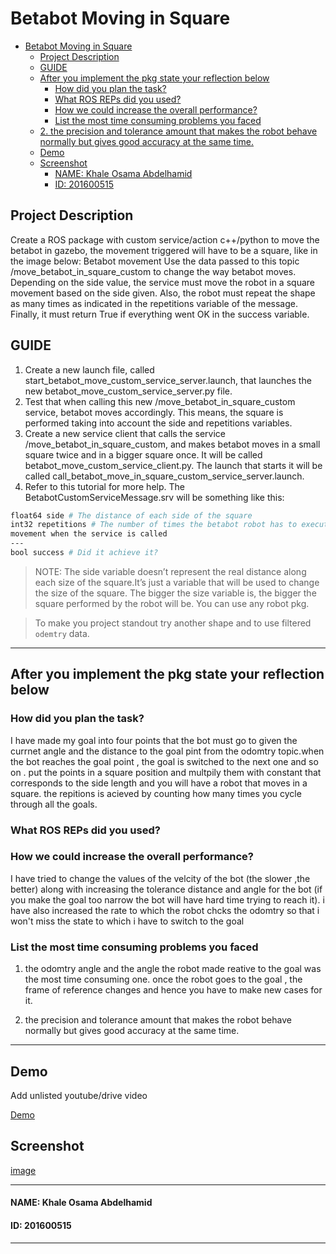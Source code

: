 # Betabot Moving in Square

- [Betabot Moving in Square](#betabot-moving-in-square)
  - [Project Description](#project-description)
  - [GUIDE](#guide)
  - [After you implement the pkg state your reflection below](#after-you-implement-the-pkg-state-your-reflection-below)
    - [How did you plan the task?](#how-did-you-plan-the-task)
    - [What ROS REPs did you used?](#what-ros-reps-did-you-used)
    - [How we could increase the overall performance?](#how-we-could-increase-the-overall-performance)
    - [List the most time consuming problems you faced](#list-the-most-time-consuming-problems-you-faced)
  - [2. the precision and tolerance amount that makes the robot behave normally but gives good accuracy at the same time.](#2-the-precision-and-tolerance-amount-that-makes-the-robot-behave-normally-but-gives-good-accuracy-at-the-same-time)
  - [Demo](#demo)
  - [Screenshot](#screenshot)
      - [NAME: Khale Osama Abdelhamid](#name-khale-osama-abdelhamid)
      - [ID: 201600515](#id-201600515)

## Project Description 

Create a ROS package with custom service/action c++/python to move the betabot in gazebo, the movement
triggered will have to be a square, like in the image below:
Betabot movement Use the data passed to this topic /move_betabot_in_square_custom to change the way
betabot moves. Depending on the side value, the service must move the robot in a square
movement based on the side given. Also, the robot must repeat the shape as many times as
indicated in the repetitions variable of the message. Finally, it must return True if everything
went OK in the success variable.


## GUIDE

1. Create a new launch file, called start_betabot_move_custom_service_server.launch,
that launches the new betabot_move_custom_service_server.py file.
2. Test that when calling this new /move_betabot_in_square_custom service, betabot
moves accordingly. This means, the square is performed taking into account the side
and repetitions variables.
3. Create a new service client that calls the service /move_betabot_in_square_custom,
and makes betabot moves in a small square twice and in a bigger square once.
It will be called betabot_move_custom_service_client.py. The launch that starts it will
be called call_betabot_move_in_square_custom_service_server.launch.
4. Refer to this tutorial for more help.
The BetabotCustomServiceMessage.srv will be something like this:

```sh
float64 side # The distance of each side of the square
int32 repetitions # The number of times the betabot robot has to execute the square
movement when the service is called
---
bool success # Did it achieve it?
```

>NOTE: The side variable doesn’t represent the real distance along each size of the square.It’s just a variable that will be used to change the size of the square. The bigger the size variable is, the bigger the square performed by the robot will be. You can use any robot pkg.

>To make you project standout try another shape and to use filtered `odemtry` data.

---

## After you implement the pkg state your reflection below

### How did you plan the task?
I have made my goal into four points that the bot must go to given the currnet angle and the distance to the goal pint from the odomtry topic.when the bot reaches the goal point , the goal is switched to the next one and so on . put the points in a square position and multpily them with constant that corresponds to the side length and you will have a robot that moves in a square. the repitions is acieved by counting how many times you cycle through all the goals.

### What ROS REPs did you used?


### How we could increase the overall performance?
I have tried to change the values of the velcity of the bot (the slower ,the better) along with increasing the tolerance distance and angle for the bot (if you make the goal too narrow the bot will have hard time trying to reach it). i have also increased the rate to which the robot chcks the odomtry so that i won't miss the state to which i have to switch to the goal

### List the most time consuming problems you faced
1. the odomtry angle and the angle the robot made reative to the goal was the most time consuming one. once the robot goes to the goal , the frame of reference changes and hence you have to make new cases for it.

2. the precision and tolerance amount that makes the robot behave normally but gives good accuracy at the same time.
---

## Demo
Add unlisted youtube/drive video

[Demo](yourlinkhere)

## Screenshot

[image](yourscreenshot)

---

#### NAME: Khale Osama Abdelhamid
#### ID: 201600515

---
